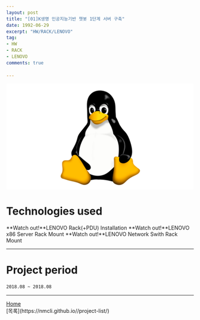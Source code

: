 ```yaml
---
layout: post
title: "[01]K생명 인공지능기반 챗봇 1단계 서버 구축"
date: 1992-06-29
excerpt: "HW/RACK/LENOVO"
tag:
- HW
- RACK
- LENOVO
comments: true

---
```


![Untitled](/assets/img/linux_logo.png)
# Technologies used
**Watch out!**LENOVO Rack(+PDU) Installation
**Watch out!**LENOVO x86 Server Rack Mount
**Watch out!**LENOVO Network Swith Rack Mount

---

# Project period
```bash
2018.08 ~ 2018.08
```
---

<div markdown="0"><a href="#" class="btn">Home</a></div>
[목록](https://nmcli.github.io//project-list/)
